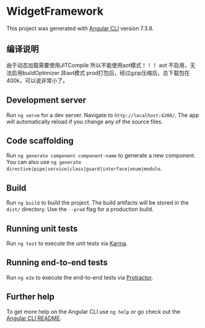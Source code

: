 # WidgetFramework

This project was generated with [Angular CLI](https://github.com/angular/angular-cli) version 7.3.8.

## 编译说明

由于动态加载需要使用JITCompile 所以不能使用aot模式！！！ aot 不启用，无法启用buildOptimizer
非aot模式 prod打包后，经过gzip压缩后，总下载包在400k，可以说非常小了。


## Development server

Run `ng serve` for a dev server. Navigate to `http://localhost:4200/`. The app will automatically reload if you change any of the source files.

## Code scaffolding

Run `ng generate component component-name` to generate a new component. You can also use `ng generate directive|pipe|service|class|guard|interface|enum|module`.

## Build

Run `ng build` to build the project. The build artifacts will be stored in the `dist/` directory. Use the `--prod` flag for a production build.

## Running unit tests

Run `ng test` to execute the unit tests via [Karma](https://karma-runner.github.io).

## Running end-to-end tests

Run `ng e2e` to execute the end-to-end tests via [Protractor](http://www.protractortest.org/).

## Further help

To get more help on the Angular CLI use `ng help` or go check out the [Angular CLI README](https://github.com/angular/angular-cli/blob/master/README.md).
